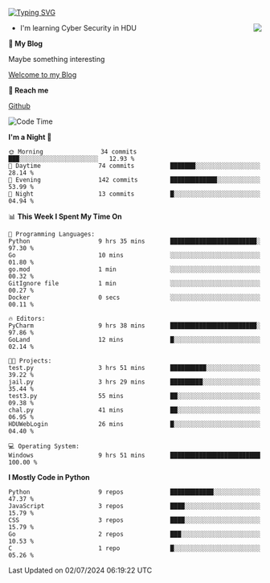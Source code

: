 [![Typing SVG](https://readme-typing-svg.herokuapp.com?font=Fira+Code&pause=1000&random=false&width=450&height=60&lines=Hello+%F0%9F%91%8B%F0%9F%8F%BB;I'm+JBNRZ)](https://git.io/typing-svg)

<a href="#">
  <img align="right" src="https://github-readme-stats.vercel.app/api?username=JBNRZ&show_icons=true&bg_color=15,f2f7fd,E0EAFC" />
</a>

- I'm learning Cyber Security in HDU

 **🌱 My Blog**

Maybe something interesting

[Welcome to my Blog](https://jbnrz.com.cn/)

 **💬 Reach me** 

[Github](https://github.com/JBNRZ)


<!--START_SECTION:waka-->
![Code Time](http://img.shields.io/badge/Code%20Time-566%20hrs%2039%20mins-blue)

**I'm a Night 🦉** 

```text
🌞 Morning                34 commits          ███░░░░░░░░░░░░░░░░░░░░░░   12.93 % 
🌆 Daytime                74 commits          ███████░░░░░░░░░░░░░░░░░░   28.14 % 
🌃 Evening                142 commits         █████████████░░░░░░░░░░░░   53.99 % 
🌙 Night                  13 commits          █░░░░░░░░░░░░░░░░░░░░░░░░   04.94 % 
```


📊 **This Week I Spent My Time On** 

```text
💬 Programming Languages: 
Python                   9 hrs 35 mins       ████████████████████████░   97.30 % 
Go                       10 mins             ░░░░░░░░░░░░░░░░░░░░░░░░░   01.80 % 
go.mod                   1 min               ░░░░░░░░░░░░░░░░░░░░░░░░░   00.32 % 
GitIgnore file           1 min               ░░░░░░░░░░░░░░░░░░░░░░░░░   00.27 % 
Docker                   0 secs              ░░░░░░░░░░░░░░░░░░░░░░░░░   00.11 % 

🔥 Editors: 
PyCharm                  9 hrs 38 mins       ████████████████████████░   97.86 % 
GoLand                   12 mins             █░░░░░░░░░░░░░░░░░░░░░░░░   02.14 % 

🐱‍💻 Projects: 
test.py                  3 hrs 51 mins       ██████████░░░░░░░░░░░░░░░   39.22 % 
jail.py                  3 hrs 29 mins       █████████░░░░░░░░░░░░░░░░   35.44 % 
test3.py                 55 mins             ██░░░░░░░░░░░░░░░░░░░░░░░   09.38 % 
chal.py                  41 mins             ██░░░░░░░░░░░░░░░░░░░░░░░   06.95 % 
HDUWebLogin              26 mins             █░░░░░░░░░░░░░░░░░░░░░░░░   04.40 % 

💻 Operating System: 
Windows                  9 hrs 51 mins       █████████████████████████   100.00 % 
```

**I Mostly Code in Python** 

```text
Python                   9 repos             ████████████░░░░░░░░░░░░░   47.37 % 
JavaScript               3 repos             ████░░░░░░░░░░░░░░░░░░░░░   15.79 % 
CSS                      3 repos             ████░░░░░░░░░░░░░░░░░░░░░   15.79 % 
Go                       2 repos             ███░░░░░░░░░░░░░░░░░░░░░░   10.53 % 
C                        1 repo              █░░░░░░░░░░░░░░░░░░░░░░░░   05.26 % 
```




 Last Updated on 02/07/2024 06:19:22 UTC
<!--END_SECTION:waka-->
